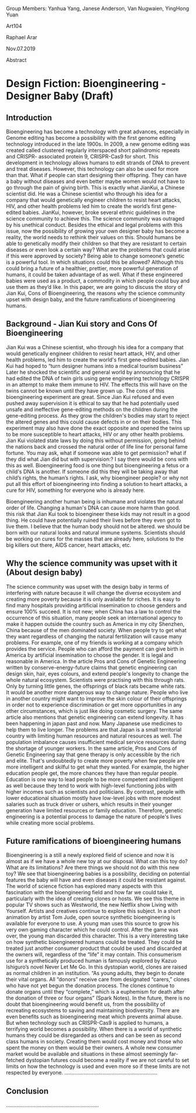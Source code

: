 Group Members: Yanhua Yang, Janese Anderson, Van Nugwaien, YingHong Yuan

Art104

Raphael Arar

Nov.07.2019

Abstract

				
Design Fiction: Bioengineering - Designer Baby (Draft)
=====
Introduction
------------------
Bioengineering has become a technology with great advances, especially in Genome editing has become a possibility with the first genome editing technology introduced in the late 1900s. In 2009, a new genome editing was created called clustered regularly interspaced short palindromic repeats and CRISPR- associated protein 9, CRISPR-Cas9 for short. This development in technology allows humans to edit strands of DNA to prevent and treat diseases. However, this technology can also be used for more than that. What if people can start designing their offspring. They can have a baby without diseases and even better maybe women would not have to go through the pain of giving birth. This is exactly what JianKui, a Chinese scientist did. He was a Chinese scientist who through his idea for a company that would genetically engineer children to resist heart attacks, HIV, and other health problems led him to create the world’s first gene-edited babies. JianKui, however, broke several ethnic guidelines in the science community to achieve this. The science community was outraged by his unethical conduct. Besides the ethical and legal problems with this issue, now the possibility of growing your own designer baby has become a reality, the world needs to rethink their values on this. Should humans be able to genetically modify their children so that they are resistant to certain diseases or even look a certain way? What are the problems that could arise if this were approved by society? Being able to change someone’s genetic is a powerful tool. In which situations could this be allowed? Although this could bring a future of a healthier, prettier, more powerful generation of humans, it could be taken advantage of as well. What if these engineered babies were used as a product, a commodity in which people could buy and use them as they’d like. In this paper, we are going to discuss the story of Jian Kui, Cons of Bioengineering, the reasons why the science community upset with design baby, and the future ramifications of bioengineering humans.

Background - Jian Kui story and Cons Of Bioengineering
------------------
Jian Kui was a Chinese scientist, who through his idea for a company that would genetically engineer children to resist heart attack, HIV, and other health problems, led him to create the world's first gene-edited babies. Jian Kui had hoped to “turn designer humans into a medical tourism business” Later he shocked the scientific and general world by announcing that he had edited the DNA of twin girls using gene engineering technology CRISPR  in an attempt to make them immune to HIV. The effects this will have on the twins cannot be known until they have grown up. The cons of this bioengineering experiment are great.  Since Jian Kui refused and even pushed away supervision it is ethical to say that he had potentially used unsafe and ineffective gene-editing methods on the children during the gene-editing process. As they grow the children's bodies may start to reject the altered genes and this could cause defects in or on their bodies. This experiment may also have done the exact opposite and opened the twins up to be more susceptible to heart attacks, HIV or any other health problems. Jian Kui violated state laws by doing this without permission, going behind the nations back and crossed the natural order of life line for personal fame fortune. You may ask, what if someone was able to get permission? what if they did what Jian did but with supervision:? I say there would be cons with this as well. Bioengineering food is one thing but bioengineering a fetus or a child's DNA is another. If someone did this they will be taking away that child’s rights,  the human’s rights. I ask, why bioengineer people? or why not put all this effort of bioengineering into finding a solution to heart attacks, a cure for HIV, something for everyone who is already here.

Bioengineering another human being is inhumane and violates the natural order of life.  Changing a human's DNA can cause more harm than good.  this risk that Jian Kui took to bioengineer these kids may not result in a good thing. He could have potentially ruined their lives before they even got to live them.  I believe that the human body should not be altered. we should be born with our natural looks and natural immune systems. Scientists should be working on cures for the masses that are already here,  solutions to the big killers out there, AIDS cancer, heart attacks, etc.

Why the science community was upset with it (About design baby)
------------------
The science community was upset with the design baby in terms of interfering with nature because it will change the  diverse ecosystem and creating more poverty because it is only available for riches. It is easy to find many hospitals providing artificial insemination to choose genders and ensure 100% succeed. It is not new; when China has a law to control the occurrence of this situation, many people seek an international agency to make it happen outside the country such as America in my city Shenzhen, China because of the men dominated society. When people try to get what they want regardless of changing the natural fertilization will cause many problems. For example, one of my friends is working at a company which provides the service. People who can afford the payment can give birth in America by artificial insemination to choose the gender. It is legal and reasonable in America. In the article Pros and Cons of Genetic Engineering written by conserve-energy-future claims that genetic engineering can design skin, hair, eyes colours, and extend people's longevity to change the whole natural ecosystem. Scientists were practising with this through rats. Only by turning little genes, the offsprings of black rats became white rats. It would be another more dangerous way to change nature. People who live in another country might want to improve the skin colour of their offsprings in order not to experience discrimination or get more opportunities in any other circumstances, which is just like doing cosmetic surgery. The same article also mentions that genetic engineering can extend longevity. It has been happening in japan past and now. Many Japanese use medicines to help them to live longer. The problems are that Japan is a small territorial country with limiting human resources and natural resources as well. The population imbalance causes insufficient medical service resources during the shortage of younger workers. In the same article, Pros and Cons of Genetic Engineering say that gene therapy is only accessible by the rich and elite. That's undoubtedly to create more poverty when few people are more intelligent and skilful to get what they wanted. For example, the higher education people get, the more chances they have than regular people. Education is one way to lead people to be more competent and intelligent as well because they tend to work with high-level functioning jobs with higher incomes such as scientists and politicians. By contrast, people with lower educational situation mostly have low-level jobs with more modest salaries such as truck driver or ushers, which results in their younger generation have limited resources or family education. Therefore, genetic engineering is a potential process to damage the nature of people's lives while creating more social problems.


Future ramifications of bioengineering humans
------------------
Bioengineering is a still a newly explored field of science and now it is almost as if we have a whole new toy at our disposal. What can this toy do? What are its limitations? Are there things we should not do with this new toy? We see that bioengineering babies is a possibility, deciding on potential features the baby will have and even diseases it could be resistant against. The world of science fiction has explored many aspects with this fascination with the bioengineering field and how far we could take it, particularly with the idea of creating clones or hosts. We see this theme in popular TV shows such as Westworld, the new Netflix show Living with Yourself. Artists and creatives continue to explore this subject. In a short animation by artist Tom Jude, open source synthetic bioengineering is available for everyone to use. A young man uses this source to grow his very own gaming character which he could control. After the game was over, the young man discarded this character. This is a very interesting take on how synthetic bioengineered humans could be treated. They could be treated just another consumer product that could be used and discarded at the owners will, regardless of the “life” it may contain. This consumerism use for a synthetically produced human is famously explored by Kazuo Ishiguro’s novel Never Let Me Go. In this dystopian world, clones are raised as normal children in an institution. “As young adults, they begin to donate their vital organs. All “donors” receive care from designated “carers,” clones who have not yet begun the donation process. The clones continue to donate organs until they “complete,” which is a euphemism for death after the donation of three or four organs” (Spark Notes). In the future, there is no doubt that bioengineering would benefit us, from the possibility of recreating ecosystems to saving and maintaining biodiversity. There are even benefits such as bioengineering meat which prevents animal abuse. But when technology such as CRISPR-Cas9 is applied to humans, a terrifying world becomes a possibility. When there is a world of synthetic  humans they could be disregarded as others and can be seen as second class humans in society. Creating them would cost money and those who spent the money on them would be their owners. A whole new consumer market would be available and situations in these almost seemingly far-fetched dystopian futures could become a reality if we are not careful to set limits on how the technology is used and even more so if these limits are not respected by everyone.
………………………………………………………

Conclusion
------------------
……………………………………………………...

